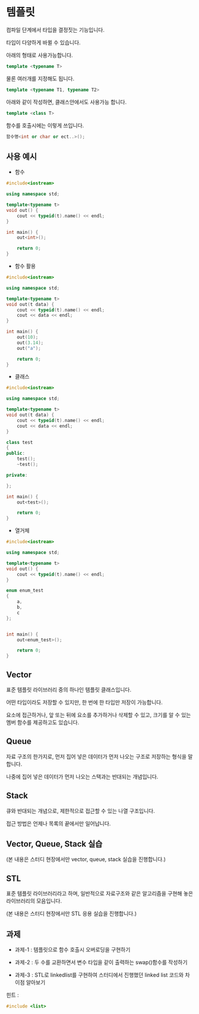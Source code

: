 # 템플릿

컴파일 단계에서 타입을 결정짓는 기능입니다.

타입이 다양하게 바뀔 수 있습니다.

아래의 형태로 사용가능합니다.

```c++
template <typename T>
```

물론 여러개를 지정해도 됩니다.

```c++
template <typename T1, typename T2>
```

아래와 같이 작성하면,  클래스안에서도 사용가능 합니다.

```c++
template <class T>
```

함수를 호출시에는 이렇게 쓰입니다.

```c++
함수명<int or char or ect..>();
```

## 사용 예시

* 함수

```c++
#include<iostream>

using namespace std;

template<typename t>
void out() {
    cout << typeid(t).name() << endl;
}

int main() {
    out<int>();

    return 0;
}
```

* 함수 활용

```c++
#include<iostream>

using namespace std;

template<typename t>
void out(t data) {
    cout << typeid(t).name() << endl;
    cout << data << endl;
}

int main() {
    out(10);
    out(3.14);
    out("a");

    return 0;
}
```

* 클래스

```c++
#include<iostream>

using namespace std;

template<typename t>
void out(t data) {
    cout << typeid(t).name() << endl;
    cout << data << endl;
}

class test
{
public:
    test();
    ~test();

private:

};

int main() {
    out<test>();

    return 0;
}
```

* 열거체

```c++
#include<iostream>

using namespace std;

template<typename t>
void out() {
    cout << typeid(t).name() << endl;
}

enum enum_test
{
    a,
    b,
    c
};


int main() {
    out<enum_test>();

    return 0;
}
```

## Vector

표준 템플릿 라이브러리 중의 하나인 템플릿 클래스입니다.

어떤 타입이라도 저장할 수 있지만, 한 번에 한 타입만 저장이 가능합니다.

요소에 접근하거나, 앞 또는 뒤에 요소를 추가하거나 삭제할 수 있고, 크기를 알 수 있는 멤버 함수를 제공하고도 있습니다.

## Queue

자료 구조의 한가지로, 먼저 집어 넣은 데이터가 먼저 나오는 구조로 저장하는 형식을 말합니다.

나중에 집어 넣은 데이터가 먼저 나오는 스택과는 반대되는 개념입니다.

## Stack

큐와 반대되는 개념으로, 제한적으로 접근할 수 있는 나열 구조입니다.

접근 방법은 언제나 목록의 끝에서만 일어납니다.

## Vector, Queue, Stack 실습

(본 내용은 스터디 현장에서만 vector, queue, stack 실습을 진행합니다.)

## STL

표준 템플릿 라이브러리라고 하며, 일반적으로 자료구조와 같은 알고리즘을 구현해 놓은 라이브러리의 모음입니다.

(본 내용은 스터디 현장에서만 STL 응용 실습을 진행합니다.)

## 과제

* 과제-1 : 템플릿으로 함수 호출시 오버로딩을 구현하기

* 과제-2 : 두 수를 교환하면서 변수 타입을 같이 출력하는 swap()함수를 작성하기

* 과제-3 : STL로 linkedlist를 구현하여 스터디에서 진행했던 linked list 코드와 차이점 알아보기

힌트 :

```c++
#include <list>
```